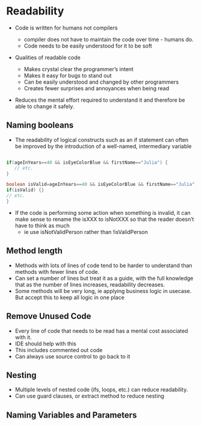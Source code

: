 # Readability

- Code is written for humans not compilers
  - compiler does not have to maintain the code over time - humans do.
  - Code needs to be easily understood for it to be soft


- Qualities of readable code
  -  Makes crystal clear the programmer’s intent
  - Makes it easy for bugs to stand out
  - Can be easily understood and changed by other programmers
  - Creates fewer surprises and annoyances when being read

- Reduces the mental effort required to understand it and therefore be able to change it safely.


## Naming booleans

 - The readability of logical constructs such as an if statement can often be improved by the introduction of a well-named, intermediary variable

 ```java

 if(ageInYears==40 && isEyeColorBlue && firstName=="Julia") {
    // etc.
 }

boolean isValid=ageInYears==40 && isEyeColorBlue && firstName=="Julia";
if(isValid) {}
// etc.
}
 ```

- If the code is performing some action when something is invalid, it can make sense to rename the isXXX to isNotXXX so that the reader doesn’t have to think as much
  - ie use isNotValidPerson rather than !isValidPerson

## Method length

- Methods with lots of lines of code tend to be harder to understand than methods with fewer lines of code.
- Can set a number of lines but treat it as a guide, with the full knowledge that as the number of lines increases, readability decreases.
- Some methods will be very long, ie applying business logic in usecase. But accept this to keep all logic in one place


## Remove Unused Code

- Every line of code that needs to be read has a mental cost associated with it.
- IDE should help with this
- This includes commented out code
- Can always use source control to go back to it

## Nesting

- Multiple levels of nested code (ifs, loops, etc.) can reduce readability.
- Can use guard clauses, or extract method to reduce nesting

## Naming Variables and Parameters
